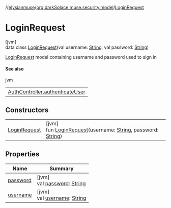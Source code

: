 //[elysianmuse](../../../index.md)/[org.darkSolace.muse.security.model](../index.md)/[LoginRequest](index.md)

# LoginRequest

[jvm]\
data class [LoginRequest](index.md)(val username: [String](https://kotlinlang.org/api/latest/jvm/stdlib/kotlin/-string/index.html), val password: [String](https://kotlinlang.org/api/latest/jvm/stdlib/kotlin/-string/index.html))

[LoginRequest](index.md) model containing username and password used to sign in

#### See also

jvm

|                                                                                                                        |
|------------------------------------------------------------------------------------------------------------------------|
| [AuthController.authenticateUser](../../org.darkSolace.muse.security.controller/-auth-controller/authenticate-user.md) |

## Constructors

| | |
|---|---|
| [LoginRequest](-login-request.md) | [jvm]<br>fun [LoginRequest](-login-request.md)(username: [String](https://kotlinlang.org/api/latest/jvm/stdlib/kotlin/-string/index.html), password: [String](https://kotlinlang.org/api/latest/jvm/stdlib/kotlin/-string/index.html)) |

## Properties

| Name | Summary |
|---|---|
| [password](password.md) | [jvm]<br>val [password](password.md): [String](https://kotlinlang.org/api/latest/jvm/stdlib/kotlin/-string/index.html) |
| [username](username.md) | [jvm]<br>val [username](username.md): [String](https://kotlinlang.org/api/latest/jvm/stdlib/kotlin/-string/index.html) |
